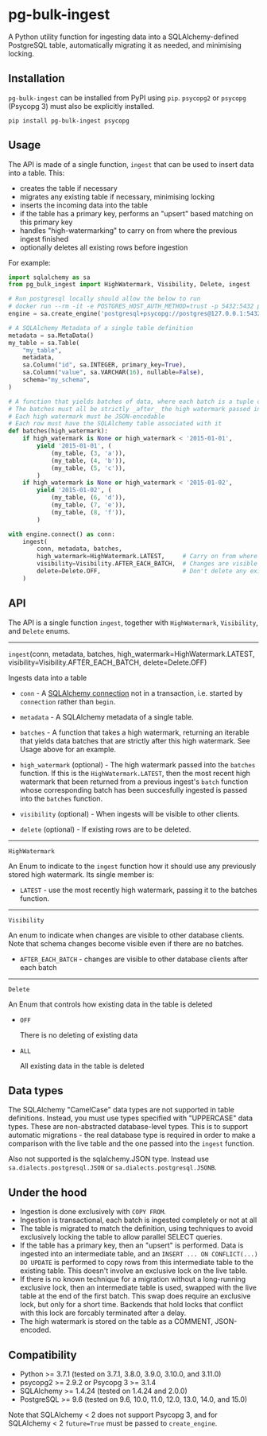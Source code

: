# pg-bulk-ingest

A Python utility function for ingesting data into a SQLAlchemy-defined PostgreSQL table, automatically migrating it as needed, and minimising locking.


## Installation

`pg-bulk-ingest` can be installed from  PyPI using `pip`. `psycopg2` or `psycopg` (Psycopg 3) must also be explicitly installed.

```
pip install pg-bulk-ingest psycopg
```


## Usage

The API is made of a single function, `ingest` that can be used to insert data into a table. This:

- creates the table if necessary
- migrates any existing table if necessary, minimising locking
- inserts the incoming data into the table
- if the table has a primary key, performs an "upsert" based matching on this primary key
- handles "high-watermarking" to carry on from where the previous ingest finished
- optionally deletes all existing rows before ingestion

For example:

```python
import sqlalchemy as sa
from pg_bulk_ingest import HighWatermark, Visibility, Delete, ingest

# Run postgresql locally should allow the below to run
# docker run --rm -it -e POSTGRES_HOST_AUTH_METHOD=trust -p 5432:5432 postgres
engine = sa.create_engine('postgresql+psycopg://postgres@127.0.0.1:5432/')

# A SQLAlchemy Metadata of a single table definition
metadata = sa.MetaData()
my_table = sa.Table(
    "my_table",
    metadata,
    sa.Column("id", sa.INTEGER, primary_key=True),
    sa.Column("value", sa.VARCHAR(16), nullable=False),
    schema="my_schema",
)

# A function that yields batches of data, where each batch is a tuple of of (high watermark, data rows).
# The batches must all be strictly _after_ the high watermark passed into the function
# Each high watermark must be JSON-encodable
# Each row must have the SQLAlchemy table associated with it
def batches(high_watermark):
    if high_watermark is None or high_watermark < '2015-01-01',
        yield '2015-01-01', (
            (my_table, (3, 'a')),
            (my_table, (4, 'b')),
            (my_table, (5, 'c')),
        )
    if high_watermark is None or high_watermark < '2015-01-02',
        yield '2015-01-02', (
            (my_table, (6, 'd')),
            (my_table, (7, 'e')),
            (my_table, (8, 'f')),
        )

with engine.connect() as conn:
    ingest(
        conn, metadata, batches,
        high_watermark=HighWatermark.LATEST,     # Carry on from where left off
        visibility=Visibility.AFTER_EACH_BATCH,  # Changes are visible after each batch
        delete=Delete.OFF,                       # Don't delete any existing rows
    )
```


## API

The API is a single function `ingest`, together with `HighWatermark`, `Visibility`, and `Delete` enums.

---

`ingest`(conn, metadata, batches, high_watermark=HighWatermark.LATEST, visibility=Visibility.AFTER_EACH_BATCH, delete=Delete.OFF)

Ingests data into a table

- `conn` - A [SQLAlchemy connection](https://docs.sqlalchemy.org/en/20/core/connections.html#sqlalchemy.engine.Connection) not in a transaction, i.e. started by `connection` rather than `begin`.

- `metadata` - A SQLAlchemy metadata of a single table.

- `batches` - A function that takes a high watermark, returning an iterable that yields data batches that are strictly after this high watermark. See Usage above for an example.

- `high_watermark` (optional) - The high watermark passed into the `batches` function. If this is the `HighWatermark.LATEST`, then the most recent high watermark that been returned from a previous ingest's `batch` function whose corresponding batch has been succesfully ingested is passed into the `batches` function.

- `visibility` (optional) - When ingests will be visible to other clients.

- `delete` (optional) - If existing rows are to be deleted.

---

`HighWatermark`

An Enum to indicate to the `ingest` function how it should use any previously stored high watermark. Its single member is:

- `LATEST` - use the most recently high watermark, passing it to the batches function.

---

`Visibility`

An enum to indicate when changes are visible to other database clients. Note that schema changes become visible even if there are no batches.

- `AFTER_EACH_BATCH` - changes are visible to other database clients after each batch

---

`Delete`

An Enum that controls how existing data in the table is deleted

- `OFF`

   There is no deleting of existing data

- `ALL`

   All existing data in the table is deleted


## Data types

The SQLAlchemy "CamelCase" data types are not supported in table definitions. Instead, you must use types specified with "UPPERCASE" data types. These are non-abstracted database-level types. This is to support automatic migrations - the real database type is required in order to make a comparison with the live table and the one passed into the `ingest` function.

Also not supported is the sqlalchemy.JSON type. Instead use `sa.dialects.postgresql.JSON` or `sa.dialects.postgresql.JSONB`.


## Under the hood

- Ingestion is done exclusively with `COPY FROM`.
- Ingestion is transactional, each batch is ingested completely or not at all
- The table is migrated to match the definition, using techniques to avoid exclusively locking the table to allow parallel SELECT queries.
- If the table has a primary key, then an "upsert" is performed. Data is ingested into an intermediate table, and an `INSERT ... ON CONFLICT(...) DO UPDATE` is performed to copy rows from this intermediate table to the existing table. This doesn't involve an exclusive lock on the live table.
- If there is no known technique for a migration without a long-running exclusive lock, then an intermediate table is used, swapped with the live table at the end of the first batch. This swap does require an exclusive lock, but only for a short time. Backends that hold locks that conflict with this lock are forcably terminated after a delay.
- The high watermark is stored on the table as a COMMENT, JSON-encoded.


## Compatibility

- Python >= 3.7.1 (tested on 3.7.1, 3.8.0, 3.9.0, 3.10.0, and 3.11.0)
- psycopg2 >= 2.9.2 or Psycopg 3 >= 3.1.4
- SQLAlchemy >= 1.4.24 (tested on 1.4.24 and 2.0.0)
- PostgreSQL >= 9.6 (tested on 9.6, 10.0, 11.0, 12.0, 13.0, 14.0, and 15.0)

Note that SQLAlchemy < 2 does not support Psycopg 3, and for SQLAlchemy < 2 `future=True` must be passed to `create_engine`.
